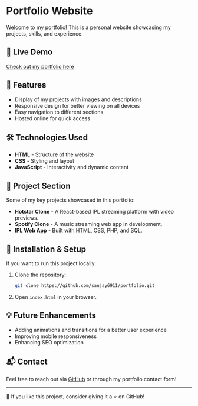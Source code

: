 # Portfolio Website

Welcome to my portfolio! This is a personal website showcasing my projects, skills, and experience.

## 🚀 Live Demo
[Check out my portfolio here](https://sanjay6911.github.io/portfolio/#)

## 📌 Features
- Display of my projects with images and descriptions
- Responsive design for better viewing on all devices
- Easy navigation to different sections
- Hosted online for quick access

## 🛠️ Technologies Used
- **HTML** - Structure of the website
- **CSS** - Styling and layout
- **JavaScript** - Interactivity and dynamic content

## 📂 Project Section
Some of my key projects showcased in this portfolio:
- **Hotstar Clone** - A React-based IPL streaming platform with video previews.
- **Spotify Clone** - A music streaming web app in development.
- **IPL Web App** - Built with HTML, CSS, PHP, and SQL.

## 🔧 Installation & Setup
If you want to run this project locally:
1. Clone the repository:
   ```sh
   git clone https://github.com/sanjay6911/portfolio.git
   ```
2. Open `index.html` in your browser.

## 💡 Future Enhancements
- Adding animations and transitions for a better user experience
- Improving mobile responsiveness
- Enhancing SEO optimization

## 📬 Contact
Feel free to reach out via [GitHub](https://github.com/sanjay6911) or through my portfolio contact form!

---
💙 If you like this project, consider giving it a ⭐ on GitHub!
